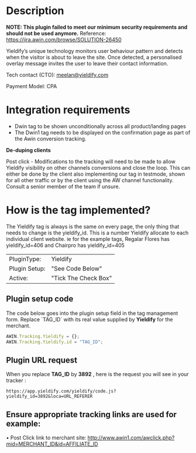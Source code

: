 
# Description

**NOTE: This plugin failed to meet our minimum security requirements and
should not be used anymore.** Reference:
<https://jira.awin.com/browse/SOLUTION-26450>

Yieldify’s unique technology monitors user behaviour pattern and detects
when the visitor is about to leave the site. Once detected, a
personalised overlay message invites the user to leave their contact
information.

Tech contact (CTO): meelan@yieldify.com

Payment Model: CPA

# Integration requirements

- Dwin tag to be shown unconditionally across all product/landing pages
- The Dwin1 tag needs to be displayed on the confirmation page as part
  of the Awin conversion tracking.

**De-duping clients**

Post click - Modifications to the tracking will need to be made to allow
Yieldify visibility on other channels conversions and close the loop.
This can either be done by the client also implementing our tag in
testmode, shown for all other traffic or by the client using the AW
channel functionality. Consult a senior member of the team if unsure.

# How is the tag implemented?

The Yieldify tag is always is the same on every page, the only thing
that needs to change is the yieldify_id. This is a number Yieldify
allocate to each individual client website. ie for the example tags,
Regalar Flores has yieldify_id=406 and Chairpro has yieldify_id=405

|               |                      |
|---------------|----------------------|
| PluginType:   | Yieldify             |
| Plugin Setup: | "See Code Below"     |
| Active:       | "Tick The Check Box" |

## Plugin setup code

The code below goes into the plugin setup field in the tag management
form. Replace \`TAG_ID\` with its real value supplied by **Yieldify**
for the merchant.


``` javascript
AWIN.Tracking.Yieldify = {};
AWIN.Tracking.Yieldify.id = "TAG_ID";
```


## Plugin URL request

When you replace **TAG_ID** by **3892** , here is the request you will
see in your tracker :


``` text
https://app.yieldify.com/yieldify/code.js?yieldify_id=3892&loca=URL_REFERER
```


## Ensure appropriate tracking links are used for example:

• Post Click link to merchant site:
<http://www.awin1.com/awclick.php?mid=MERCHANT_ID&id=AFFILIATE_ID>